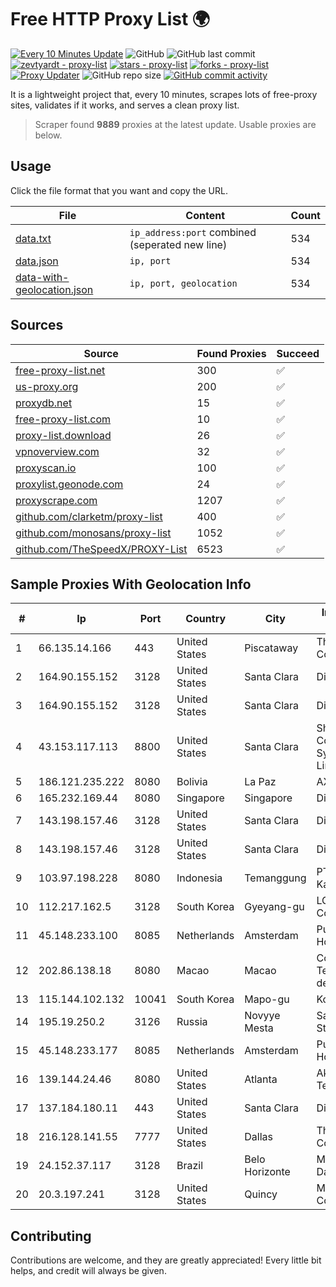 
# Free HTTP Proxy List 🌍

[![Every 10 Minutes Update](https://github.com/mertguvencli/http-proxy-list/actions/workflows/main.yml/badge.svg?branch=main)](https://github.com/mertguvencli/http-proxy-list/actions/workflows/main.yml)
![GitHub](https://img.shields.io/github/license/mertguvencli/http-proxy-list)
![GitHub last commit](https://img.shields.io/github/last-commit/mertguvencli/http-proxy-list)
[![zevtyardt - proxy-list](https://img.shields.io/static/v1?label=zevtyardt&message=proxy-list&color=blue&logo=github)](https://github.com/zevtyardt/proxy-list "Go to GitHub repo")
[![stars - proxy-list](https://img.shields.io/github/stars/zevtyardt/proxy-list?style=social)](https://github.com/zevtyardt/proxy-list)
[![forks - proxy-list](https://img.shields.io/github/forks/zevtyardt/proxy-list?style=social)](https://github.com/zevtyardt/proxy-list)
[![Proxy Updater](https://github.com/zevtyardt/proxy-list/workflows/Proxy%20Updater/badge.svg)](https://github.com/zevtyardt/proxy-list/actions?query=workflow:"Proxy+Updater")
![GitHub repo size](https://img.shields.io/github/repo-size/zevtyardt/proxy-list)
[![GitHub commit activity](https://img.shields.io/github/commit-activity/m/zevtyardt/proxy-list?logo=commits)](https://github.com/zevtyardt/proxy-list/commits/main)

It is a lightweight project that, every 10 minutes, scrapes lots of free-proxy sites, validates if it works, and serves a clean proxy list.

> Scraper found **9889** proxies at the latest update. Usable proxies are below.

## Usage

Click the file format that you want and copy the URL.

|File|Content|Count|
|----|-------|-----|
|[data.txt](https://raw.githubusercontent.com/mertguvencli/http-proxy-list/main/proxy-list/data.txt)|`ip_address:port` combined (seperated new line)|534|
|[data.json](https://raw.githubusercontent.com/mertguvencli/http-proxy-list/main/proxy-list/data.json)|`ip, port`|534|
|[data-with-geolocation.json](https://raw.githubusercontent.com/mertguvencli/http-proxy-list/main/proxy-list/data-with-geolocation.json)|`ip, port, geolocation`|534|

## Sources

|Source|Found Proxies|Succeed|
|------|-------------|-------|
|[free-proxy-list.net](https://free-proxy-list.net)|300|✅|
|[us-proxy.org](https://www.us-proxy.org)|200|✅|
|[proxydb.net](http://proxydb.net)|15|✅|
|[free-proxy-list.com](https://free-proxy-list.com/?page=&port=&type%5B%5D=http&type%5B%5D=https&up_time=0&search=Search)|10|✅|
|[proxy-list.download](https://www.proxy-list.download/HTTP)|26|✅|
|[vpnoverview.com](https://vpnoverview.com/privacy/anonymous-browsing/free-proxy-servers)|32|✅|
|[proxyscan.io](https://www.proxyscan.io)|100|✅|
|[proxylist.geonode.com](https://proxylist.geonode.com/api/proxy-list?limit=300&page=1&sort_by=lastChecked&sort_type=desc&protocols=http,https)|24|✅|
|[proxyscrape.com](https://api.proxyscrape.com/v2/?request=displayproxies&protocol=http&timeout=10000&country=all&ssl=all&anonymity=all)|1207|✅|
|[github.com/clarketm/proxy-list](https://raw.githubusercontent.com/clarketm/proxy-list/master/proxy-list-raw.txt)|400|✅|
|[github.com/monosans/proxy-list](https://raw.githubusercontent.com/monosans/proxy-list/main/proxies/http.txt)|1052|✅|
|[github.com/TheSpeedX/PROXY-List](https://raw.githubusercontent.com/TheSpeedX/PROXY-List/master/http.txt)|6523|✅|


## Sample Proxies With Geolocation Info

|#|Ip|Port|Country|City|Internet Service Provider|
|-|--|----|-------|----|-------------------------|
|1|66.135.14.166|443|United States|Piscataway|The Constant Company, LLC|
|2|164.90.155.152|3128|United States|Santa Clara|DigitalOcean, LLC|
|3|164.90.155.152|3128|United States|Santa Clara|DigitalOcean, LLC|
|4|43.153.117.113|8800|United States|Santa Clara|Shenzhen Tencent Computer Systems Company Limited|
|5|186.121.235.222|8080|Bolivia|La Paz|AXS Bolivia S. A.|
|6|165.232.169.44|8080|Singapore|Singapore|DigitalOcean, LLC|
|7|143.198.157.46|3128|United States|Santa Clara|DigitalOcean, LLC|
|8|143.198.157.46|3128|United States|Santa Clara|DigitalOcean, LLC|
|9|103.97.198.228|8080|Indonesia|Temanggung|PT Panglima Kamayo Media|
|10|112.217.162.5|3128|South Korea|Gyeyang-gu|LG DACOM Corporation|
|11|45.148.233.100|8085|Netherlands|Amsterdam|PureVoltage Hosting Inc.|
|12|202.86.138.18|8080|Macao|Macao|Companhia de Telecomunicacoes de Macau|
|13|115.144.102.132|10041|South Korea|Mapo-gu|Korea Telecom|
|14|195.19.250.2|3126|Russia|Novyye Mesta|Saint Petersburg State University|
|15|45.148.233.177|8085|Netherlands|Amsterdam|PureVoltage Hosting Inc.|
|16|139.144.24.46|8080|United States|Atlanta|Akamai Technologies, Inc.|
|17|137.184.180.11|443|United States|Santa Clara|DigitalOcean, LLC|
|18|216.128.141.55|7777|United States|Dallas|The Constant Company|
|19|24.152.37.117|3128|Brazil|Belo Horizonte|Master DA Web Datacenter Ltda|
|20|20.3.197.241|3128|United States|Quincy|Microsoft Corporation|



## Contributing

Contributions are welcome, and they are greatly appreciated! Every
little bit helps, and credit will always be given.

